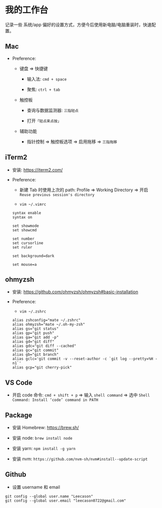 # 我的工作台

记录一些 系统/app 偏好的设置方式，方便今后使用新电脑/电脑重装时，快速配置。

## Mac

- Preference:

  - 键盘 => 快捷键

    - 输入法: `cmd + space`

    - 聚焦: `ctrl + tab`

  - 触控板

    - 查询与数据监测器: `三指轻点`

    - 打开`「轻点来点按」`

  - 辅助功能

    - 指针控制 => 触控板选项 => 启用拖移 => `三指拖移`

## iTerm2

- 安装: https://iterm2.com/

- Preference:

  - 新建 Tab 时使用上次的 path: Profile => Working Directory => 开启 `Reuse previous session's directory`

  - `vim ~/.vimrc`

  ```shell
  syntax enable
  syntax on

  set showmode
  set showcmd

  set number
  set cursorline
  set ruler

  set background=dark

  set mouse=a
  ```

## ohmyzsh

- 安装: https://github.com/ohmyzsh/ohmyzsh#basic-installation

- Preference:

  - `vim ~/.zshrc`

  ```shell
  alias zshconfig="mate ~/.zshrc"
  alias ohmyzsh="mate ~/.oh-my-zsh"
  alias gs="git status"
  alias gp="git push"
  alias ga="git add -p"
  alias gd="git diff"
  alias gdc="git diff --cached"
  alias gc="git commit"
  alias gb="git branch"
  alias gclc='git commit -v --reset-author -c `git log --pretty=%H -n1`'
  alias gcp="git cherry-pick"
  ```

## VS Code

- 开启 code 命令: `cmd + shift + p` => 输入 `shell command` => 选中 `Shell Command: Install ‘code’ command in PATH`

## Package

- 安装 Homebrew: https://brew.sh/

- 安装 node: `brew install node`

- 安装 yarn: `npm install -g yarn`

- 安装 nvm: `https://github.com/nvm-sh/nvm#install--update-script`

## Github

- 设置 username 和 email

```shell
git config --global user.name "Leecason"
git config --global user.email "leecason0722@gmail.com"
```
